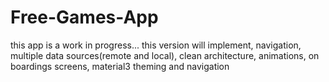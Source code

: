# Free-Games-App

this app is a work in progress...
this version will implement, navigation, multiple data sources(remote and local), clean architecture, animations, on boardings screens, material3 theming and navigation
